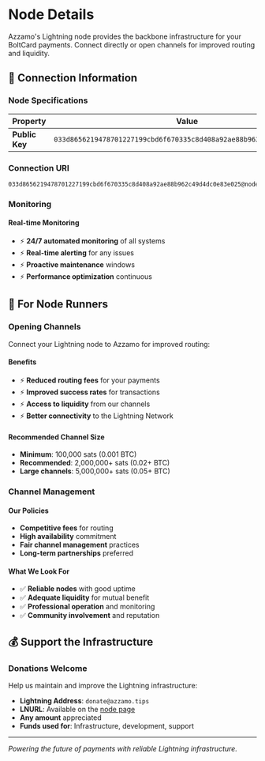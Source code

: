 # Node Details

Azzamo's Lightning node provides the backbone infrastructure for your BoltCard payments. Connect directly or open channels for improved routing and liquidity.

## 🔌 Connection Information

### Node Specifications

| Property | Value |
|----------|-------|
| **Public Key** | `033d8656219478701227199cbd6f670335c8d408a92ae88b962c49d4dc0e83e025` |

### Connection URI

```
033d8656219478701227199cbd6f670335c8d408a92ae88b962c49d4dc0e83e025@node.azzamo.net:9735
```



### Monitoring

#### Real-time Monitoring
- ⚡ **24/7 automated monitoring** of all systems
- ⚡ **Real-time alerting** for any issues
- ⚡ **Proactive maintenance** windows
- ⚡ **Performance optimization** continuous


## 🔗 For Node Runners

### Opening Channels

Connect your Lightning node to Azzamo for improved routing:

#### Benefits
- ⚡ **Reduced routing fees** for your payments
- ⚡ **Improved success rates** for transactions
- ⚡ **Access to liquidity** from our channels
- ⚡ **Better connectivity** to the Lightning Network

#### Recommended Channel Size
- **Minimum**: 100,000 sats (0.001 BTC)
- **Recommended**: 2,000,000+ sats (0.02+ BTC)
- **Large channels**: 5,000,000+ sats (0.05+ BTC)

### Channel Management

#### Our Policies
- **Competitive fees** for routing
- **High availability** commitment
- **Fair channel management** practices
- **Long-term partnerships** preferred

#### What We Look For
- ✅ **Reliable nodes** with good uptime
- ✅ **Adequate liquidity** for mutual benefit
- ✅ **Professional operation** and monitoring
- ✅ **Community involvement** and reputation



## 💰 Support the Infrastructure

### Donations Welcome

Help us maintain and improve the Lightning infrastructure:

- **Lightning Address**: `donate@azzamo.tips`
- **LNURL**: Available on the [node page](https://nfc.azzamo.net/node)
- **Any amount** appreciated
- **Funds used for**: Infrastructure, development, support



---

*Powering the future of payments with reliable Lightning infrastructure.*